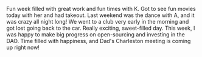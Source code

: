 Fun week filled with great work and fun times with K. Got to see fun movies today with her and had takeout. Last weekend was the dance with A, and it was crazy all night long! We went to a club very early in the morning and got lost going back to the car. Really exciting, sweet-filled day. This week, I was happy to make big progress on open-sourcing and investing in the DAO. Time filled with happiness, and Dad's Charleston meeting is coming up right now!
